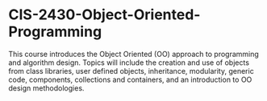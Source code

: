 # CIS-2430-Object-Oriented-Programming
This course introduces the Object Oriented (OO) approach to programming and algorithm design. Topics will include the creation and use of objects from class libraries, user defined objects, inheritance, modularity, generic code, components, collections and containers, and an introduction to OO design methodologies.
